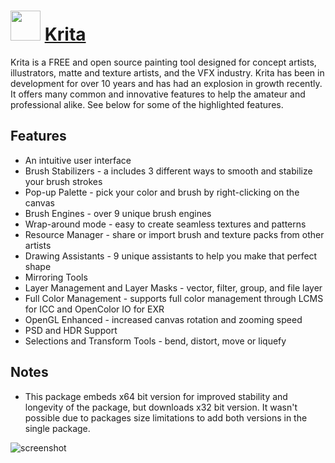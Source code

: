 # <img src="https://cdn.jsdelivr.net/gh/chocolatey/chocolatey-coreteampackages@a23613fa38ece047b7d7a943e6f141e4aa1ef1e3/icons/krita.svg" width="48" height="48"/> [Krita](https://chocolatey.org/packages/krita)

Krita is a FREE and open source painting tool designed for concept artists, illustrators, matte and texture artists, and the VFX industry. Krita has been in development for over 10 years and has had an explosion in growth recently. It offers many common and innovative features to help the amateur and professional alike. See below for some of the highlighted features.

## Features

* An intuitive user interface
* Brush Stabilizers - a includes 3 different ways to smooth and stabilize your brush strokes
* Pop-up Palette - pick your color and brush by right-clicking on the canvas
* Brush Engines - over 9 unique brush engines
* Wrap-around mode - easy to create seamless textures and patterns
* Resource Manager - share or import brush and texture packs from other artists
* Drawing Assistants - 9 unique assistants to help you make that perfect shape
* Mirroring Tools
* Layer Management and Layer Masks - vector, filter, group, and file layer
* Full Color Management - supports full color management through LCMS for ICC and OpenColor IO for EXR
* OpenGL Enhanced - increased canvas rotation and zooming speed
* PSD and HDR Support
* Selections and Transform Tools - bend, distort, move or liquefy

## Notes

- This package embeds x64 bit version for improved stability and longevity of the package, but downloads x32 bit version. It wasn't possible due to packages size limitations to add both versions in the single package.

![screenshot](https://github.com/chocolatey-community/chocolatey-coreteampackages/blob/master/automatic/krita/screenshot.png?raw=true)


